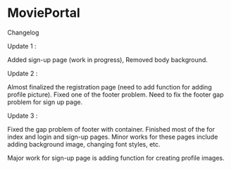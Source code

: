# MoviePortal
Changelog

Update 1 : 

Added sign-up page (work in progress), Removed body background.

Update 2 :

Almost finalized the registration page (need to add function for adding profile picture).
Fixed one of the footer problem.
Need to fix the footer gap problem for sign up page.

Update 3 :

Fixed the gap problem of footer with container.
Finished most of the for index and login and sign-up pages.
Minor works for these pages include adding background image, changing font styles, etc.

Major work for sign-up page is adding function for creating profile images.